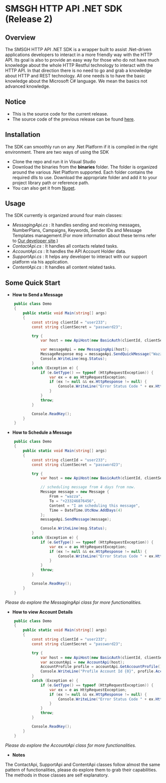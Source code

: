 SMSGH HTTP API .NET SDK (Release 2)
===================================

## **Overview**

The SMSGH HTTP API .NET SDK is a wrapper built to assist .Net-driven applications developers to interact in a more friendly way with the HTTP API.
Its goal is also to provide an easy way for those who do not have much knowledge about the whole HTTP Restful technology to interact with the HTTP API.
In that direction there is no need to go and grab a knowledge about HTTP and REST technology. 
All one needs is to have the basic knowledge about the Microsoft C# language. We mean the basics not advanced knowledge.

## **Notice**
* This is the source code for the current release.
* The source code of the previous release can be found [here](https://github.com/smsgh/smsghapi-csharp/tree/release-1).

## **Installation**

The SDK can smoothly run on any .Net Platform if it is compiled in the right environment. There are two ways of using the SDK

* Clone the repo and run it in Visual Studio
* Download the binaries from the **binaries** folder. The folder is organized around the various .Net Platform supported. Each folder contains the required dlls to use. Download the appropriate folder and add it to your project library path or reference path.
* You can also get it from [Nuget](https://www.nuget.org/packages/Smsgh.Api.Sdk/1.0.0).
 
## **Usage**

The SDK currently is organized around four main classes:

* *MessagingApi.cs* : 
    It handles sending and receiving messages, NumberPlans, Campaigns, Keywords, Sender IDs and Message Templates management.(For more information about these terms refer to [Our developer site](http://developers.smsgh.com/).)
* *ContactApi.cs* : 
        It handles all contacts related tasks. 
* *AccountApi.cs* : 
        It handles the API Account Holder data.
* *SupportApi.cs* : 
        It helps any developer to interact with our support platform via his application.
* *ContentApi.cs* :
		It handles all content related tasks.

## **Some Quick Start**

* **How to Send a Message**

```c#
    public class Demo
    {
        public static void Main(string[] args)
        {
            const string clientId = "user233";
            const string clientSecret = "password23";

            try {
                var host = new ApiHost(new BasicAuth(clientId, clientSecret));

                var messageApi = new MessagingApi(host);
                MessageResponse msg = messageApi.SendQuickMessage("Wazza", "+233244675897", "Hello Big Bro!", true);
                Console.WriteLine(msg.Status);
            }
            catch (Exception e) {
                if (e.GetType() == typeof (HttpRequestException)) {
                    var ex = e as HttpRequestException;
                    if (ex != null && ex.HttpResponse != null) {
                        Console.WriteLine("Error Status Code " + ex.HttpResponse.Status);
                    }
                }
                throw;
            }

            Console.ReadKey();
        }
    }

```

* **How to Schedule a Message**

```c#
    public class Demo
    {
        public static void Main(string[] args)
        {
            const string clientId = "user233";
            const string clientSecret = "password23";

            try {
                var host = new ApiHost(new BasicAuth(clientId, clientSecret));

                // scheduling message from 4 days from now.
                Message message = new Message {
                    From = "wazza",
                    To = "+233246876456",
                    Content = "I am scheduling this message",
                    Time = DateTime.UtcNow.AddDays(4)
                };
                messageApi.SendMessage(message);

                Console.WriteLine(msg.Status);
            }
            catch (Exception e) {
                if (e.GetType() == typeof (HttpRequestException)) {
                    var ex = e as HttpRequestException;
                    if (ex != null && ex.HttpResponse != null) {
                        Console.WriteLine("Error Status Code " + ex.HttpResponse.Status);
                    }
                }
                throw;
            }

            Console.ReadKey();
        }
    }

```
*Please do explore the MessagingApi class for more functionalities.*

* **How to view Account Details**

```c#
    public class Demo
    {
        public static void Main(string[] args)
        {
            const string clientId = "user233";
            const string clientSecret = "password23";

            try {
                var host = new ApiHost(new BasicAuth(clientId, clientSecret));
                var accountApi = new AccountApi(host);
                AccountProfile profile = accountApi.GetAccountProfile();
                Console.WriteLine("Profile Account Id {0}", profile.AccountId);
            }
            catch (Exception e) {
                if (e.GetType() == typeof (HttpRequestException)) {
                    var ex = e as HttpRequestException;
                    if (ex != null && ex.HttpResponse != null) {
                        Console.WriteLine("Error Status Code " + ex.HttpResponse.Status);
                    }
                }
                throw;
            }

            Console.ReadKey();
        }
    }

```

*Please do explore the AccountApi class for more functionalities.*


* **Notes**

The ContactApi, SupportApi and ContentApi classes follow almost the same pattern of functionalities, please do explore them to grab their capabilities.
The methods in those classes are self explanatory.
